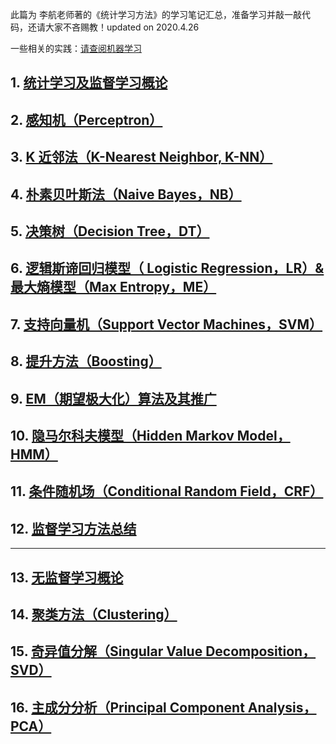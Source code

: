 此篇为 李航老师著的《统计学习方法》的学习笔记汇总，准备学习并敲一敲代码，还请大家不吝赐教！updated on 2020.4.26

一些相关的实践：[请查阅机器学习](https://blog.csdn.net/qq_21201267/category_9607641.html)

## 1. [统计学习及监督学习概论](https://michael.blog.csdn.net/article/details/104525754)

## 2. [感知机（Perceptron）](https://michael.blog.csdn.net/article/details/104537083)

## 3. [K 近邻法（K-Nearest Neighbor, K-NN）](https://michael.blog.csdn.net/article/details/104603470)

## 4. [朴素贝叶斯法（Naive Bayes，NB）](https://michael.blog.csdn.net/article/details/104033972)

## 5. [决策树（Decision Tree，DT）](https://michael.blog.csdn.net/article/details/104687719)

## 6. [逻辑斯谛回归模型（ Logistic Regression，LR）& 最大熵模型（Max Entropy，ME）](https://blog.csdn.net/qq_21201267/article/details/104046635)

## 7. [支持向量机（Support Vector Machines，SVM）](https://michael.blog.csdn.net/article/details/104955846)

## 8. [提升方法（Boosting）](https://michael.blog.csdn.net/article/details/105080667)

## 9. [EM（期望极大化）算法及其推广](https://michael.blog.csdn.net/article/details/105208428)

## 10. [隐马尔科夫模型（Hidden Markov Model，HMM）](https://michael.blog.csdn.net/article/details/103433105)

## 11. [条件随机场（Conditional Random Field，CRF）](https://michael.blog.csdn.net/article/details/104163277)

## 12. [监督学习方法总结](https://michael.blog.csdn.net/article/details/105345344)
---
## 13. [无监督学习概论](https://michael.blog.csdn.net/article/details/105351461)

## 14. [聚类方法（Clustering）](https://michael.blog.csdn.net/article/details/105479409)

## 15. [奇异值分解（Singular Value Decomposition，SVD）](https://michael.blog.csdn.net/article/details/105624955)

## 16. [主成分分析（Principal Component Analysis，PCA）](https://michael.blog.csdn.net/article/details/105720683)